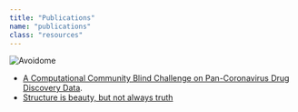 ```yaml
---
title: "Publications"
name: "publications"
class: "resources"
---
```


![Avoidome](/images/avoidome.png)

* [A Computational Community Blind Challenge on Pan-Coronavirus Drug Discovery Data](https://chemrxiv.org/engage/chemrxiv/article-details/6878bef4fc5f0acb52a813f5).
* [Structure is beauty, but not always truth](http://cdn.fraserlab.com/publications/2024_fraser.pdf)
  

